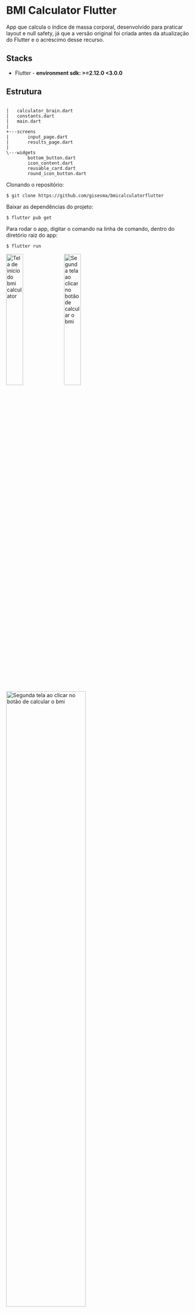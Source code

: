 # BMI Calculator Flutter

App que calcula o índice de massa corporal, desenvolvido para praticar layout e null safety, já que a versão original foi criada antes da atualização do Flutter e o acréscimo desse recurso.

## Stacks
- Flutter - **environment sdk: >=2.12.0 <3.0.0**

## Estrutura

```lib

|   calculator_brain.dart
|   constants.dart
|   main.dart
|   
+---screens
|       input_page.dart
|       results_page.dart
|       
\---widgets
        bottom_button.dart
        icon_content.dart
        reusable_card.dart
        round_icon_button.dart
 ```

Clonando o repositório:

```
$ git clone https://github.com/gisesma/bmicalculatorflutter
```

Baixar as dependências do projeto:

```
$ flutter pub get
```

Para rodar o app, digitar o comando na linha de comando, dentro do diretório raiz do app:

```
$ flutter run
```


<div float="left">
<img src="https://github.com/gisesma/bmicalculatorflutter/blob/main/Simulator_Screen%20Shot_Phone_13_tela1.png" width="30%" height="30%" alt="Tela de inicio do bmi calculator"/>

<img src="https://github.com/gisesma/bmicalculatorflutter/blob/main/Simulator_Screen%20Shot_Phone_13_tela2.png" width="30%" height="30%" alt="Segunda tela ao clicar no botão de calcular o bmi"/>

<img src="https://github.com/gisesma/bmicalculatorflutter/blob/main/Tela_horizontal_app_bmi.png" width="65%" height="65%" alt="Segunda tela ao clicar no botão de calcular o bmi"/>
</div>

Agradecimento ao fórum e mentoria da Academia do Flutter, por tirar dúvidas sobre null safety.

### Projeto original do Bootcamp Flutter
https://github.com/londonappbrewery/BMI-Calculator-Flutter-Completed

A new Flutter project.

## Getting Started

This project is a starting point for a Flutter application.

A few resources to get you started if this is your first Flutter project:

- [Lab: Write your first Flutter app](https://flutter.dev/docs/get-started/codelab)
- [Cookbook: Useful Flutter samples](https://flutter.dev/docs/cookbook)

For help getting started with Flutter, view our
[online documentation](https://flutter.dev/docs), which offers tutorials,
samples, guidance on mobile development, and a full API reference.
